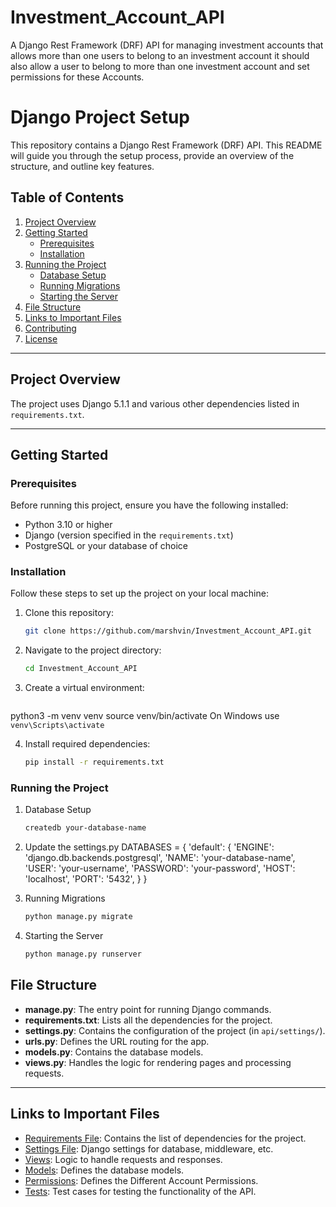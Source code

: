 # Investment_Account_API
A Django Rest Framework (DRF) API for managing investment accounts that allows more than one users to belong to an investment account it should also allow a user to belong to more than one investment account and set permissions for these Accounts. 
# Django Project Setup

This repository contains a  Django Rest Framework (DRF) API. This README will guide you through the setup process, provide an overview of the structure, and outline key features.

## Table of Contents

1. [Project Overview](#project-overview)
2. [Getting Started](#getting-started)
   - [Prerequisites](#prerequisites)
   - [Installation](#installation)
3. [Running the Project](#running-the-project)
   - [Database Setup](#database-setup)
   - [Running Migrations](#running-migrations)
   - [Starting the Server](#starting-the-server)
4. [File Structure](#file-structure)
5. [Links to Important Files](#links-to-important-files)
6. [Contributing](#contributing)
7. [License](#license)

---

## Project Overview

The project uses Django 5.1.1 and various other dependencies listed in `requirements.txt`.

---

## Getting Started

### Prerequisites

Before running this project, ensure you have the following installed:

- Python 3.10 or higher
- Django (version specified in the `requirements.txt`)
- PostgreSQL or your database of choice

### Installation

Follow these steps to set up the project on your local machine:

1. Clone this repository:
   ```bash
   git clone https://github.com/marshvin/Investment_Account_API.git

2. Navigate to the project directory:
   ```bash
   cd Investment_Account_API

3. Create a virtual environment:
   ```bash
  python3 -m venv venv
  source venv/bin/activate   On Windows use `venv\Scripts\activate`

4. Install required dependencies:
   ```bash
   pip install -r requirements.txt

### Running the Project

1. Database Setup
   ```bash
   createdb your-database-name

2. Update the settings.py
DATABASES = {
    'default': {
        'ENGINE': 'django.db.backends.postgresql',
        'NAME': 'your-database-name',
        'USER': 'your-username',
        'PASSWORD': 'your-password',
        'HOST': 'localhost',
        'PORT': '5432',
    }
}

3. Running Migrations
   ```bash
   python manage.py migrate

4. Starting the Server
   ```bash
   python manage.py runserver

## File Structure

- **manage.py**: The entry point for running Django commands.
- **requirements.txt**: Lists all the dependencies for the project.
- **settings.py**: Contains the configuration of the project (in `api/settings/`).
- **urls.py**: Defines the URL routing for the app.
- **models.py**: Contains the database models.
- **views.py**: Handles the logic for rendering pages and processing requests.

---

## Links to Important Files

- [Requirements File](./requirements.txt): Contains the list of dependencies for the project.
- [Settings File](./api/settings.py): Django settings for database, middleware, etc.
- [Views](./api/views.py): Logic to handle requests and responses.
- [Models](./api/models.py): Defines the database models.
- [Permissions](./api/permissions.py): Defines the Different Account Permissions.
- [Tests](./api/tests.py): Test cases for testing the functionality of the API.

  
